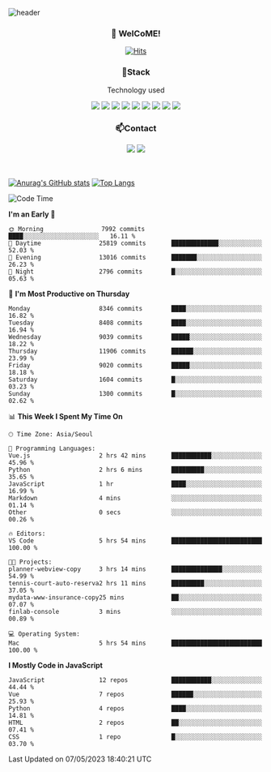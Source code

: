 ![header](https://capsule-render.vercel.app/api?type=waving&color=gradient&height=200&text=Kyungjoon&fontAlign=70&fontAlignY=40&animation=twinkling)

<h3 align="center">👋 WelCoME!</h3>

<div align=center>
  
[![Hits](https://hits.seeyoufarm.com/api/count/incr/badge.svg?url=https%3A%2F%2Fgithub.com%2Fuvula6921&count_bg=%2322BAC9&title_bg=%23827F7F&icon=iconify.svg&icon_color=%2325A27F&title=visits&edge_flat=false)](https://hits.seeyoufarm.com)
  
</div>
<h3 align="center">📌Stack</h3>
<p align="center">Technology used</p>
<div align="center"><img src="https://img.shields.io/badge/HTML5-E34F26?style=flat-square&logo=HTML5&logoColor=white"></img> <img src="https://img.shields.io/badge/CSS3-0A84FF?style=flat-square&logo=CSS3&logoColor=white"></img> <img src="https://img.shields.io/badge/JavaScript-FFCD11?style=flat-square&logo=JavaScript&logoColor=white"></img> <img src="https://img.shields.io/badge/React-00BCF6?style=flat-square&logo=React&logoColor=white"></img> <img src="https://img.shields.io/badge/jQuery-3655FF?style=flat-square&logo=jQuery&logoColor=white"></img> <img src="https://img.shields.io/badge/Ruby-E0115F?style=flat-square&logo=Ruby&logoColor=white"></img> <img src="https://img.shields.io/badge/Python-4B8BBE?style=flat-square&logo=Python&logoColor=white"></img> <img src="https://img.shields.io/badge/Vue-4FC08D?style=flat-square&logo=Vue.js&logoColor=white"></img> <img src="https://img.shields.io/badge/Nuxt-00DC82?style=flat-square&logo=Nuxt.js&logoColor=white"></img></div>

<h3 align="center">📫Contact</h3>
<div align="center"><a href="https://velog.io/@uvula6921/"><img src="https://img.shields.io/badge/Blog-20c997?style=flat-square&logo=V&logoColor=white"/></a> <a href="pkj6921@gmail.com"><img src="https://img.shields.io/badge/Gmail-EA4335?style=flat-square&logo=Gmail&logoColor=white"/></a></div>
<br>
<br>

[![Anurag's GitHub stats](https://github-readme-stats.vercel.app/api?username=uvula6921&hide=stars,issues&show_icons=true&count_private=true&theme=tokyonight)](https://github.com/anuraghazra/github-readme-stats)
[![Top Langs](https://github-readme-stats.vercel.app/api/top-langs/?username=uvula6921&hide=css,jupyter%20notebook,html&exclude_repo=uvula6921,uvula6921.github.io&layout=compact&langs_count=8)](https://github.com/anuraghazra/github-readme-stats)

<!--START_SECTION:waka-->
![Code Time](http://img.shields.io/badge/Code%20Time-1%2C561%20hrs%2020%20mins-blue)

**I'm an Early 🐤** 

```text
🌞 Morning                7992 commits        ████░░░░░░░░░░░░░░░░░░░░░   16.11 % 
🌆 Daytime                25819 commits       █████████████░░░░░░░░░░░░   52.03 % 
🌃 Evening                13016 commits       ███████░░░░░░░░░░░░░░░░░░   26.23 % 
🌙 Night                  2796 commits        █░░░░░░░░░░░░░░░░░░░░░░░░   05.63 % 
```
📅 **I'm Most Productive on Thursday** 

```text
Monday                   8346 commits        ████░░░░░░░░░░░░░░░░░░░░░   16.82 % 
Tuesday                  8408 commits        ████░░░░░░░░░░░░░░░░░░░░░   16.94 % 
Wednesday                9039 commits        █████░░░░░░░░░░░░░░░░░░░░   18.22 % 
Thursday                 11906 commits       ██████░░░░░░░░░░░░░░░░░░░   23.99 % 
Friday                   9020 commits        █████░░░░░░░░░░░░░░░░░░░░   18.18 % 
Saturday                 1604 commits        █░░░░░░░░░░░░░░░░░░░░░░░░   03.23 % 
Sunday                   1300 commits        █░░░░░░░░░░░░░░░░░░░░░░░░   02.62 % 
```


📊 **This Week I Spent My Time On** 

```text
🕑︎ Time Zone: Asia/Seoul

💬 Programming Languages: 
Vue.js                   2 hrs 42 mins       ███████████░░░░░░░░░░░░░░   45.96 % 
Python                   2 hrs 6 mins        █████████░░░░░░░░░░░░░░░░   35.65 % 
JavaScript               1 hr                ████░░░░░░░░░░░░░░░░░░░░░   16.99 % 
Markdown                 4 mins              ░░░░░░░░░░░░░░░░░░░░░░░░░   01.14 % 
Other                    0 secs              ░░░░░░░░░░░░░░░░░░░░░░░░░   00.26 % 

🔥 Editors: 
VS Code                  5 hrs 54 mins       █████████████████████████   100.00 % 

🐱‍💻 Projects: 
planner-webview-copy     3 hrs 14 mins       ██████████████░░░░░░░░░░░   54.99 % 
tennis-court-auto-reserva2 hrs 11 mins       █████████░░░░░░░░░░░░░░░░   37.05 % 
mydata-www-insurance-copy25 mins             ██░░░░░░░░░░░░░░░░░░░░░░░   07.07 % 
finlab-console           3 mins              ░░░░░░░░░░░░░░░░░░░░░░░░░   00.89 % 

💻 Operating System: 
Mac                      5 hrs 54 mins       █████████████████████████   100.00 % 
```

**I Mostly Code in JavaScript** 

```text
JavaScript               12 repos            ███████████░░░░░░░░░░░░░░   44.44 % 
Vue                      7 repos             ██████░░░░░░░░░░░░░░░░░░░   25.93 % 
Python                   4 repos             ████░░░░░░░░░░░░░░░░░░░░░   14.81 % 
HTML                     2 repos             ██░░░░░░░░░░░░░░░░░░░░░░░   07.41 % 
CSS                      1 repo              █░░░░░░░░░░░░░░░░░░░░░░░░   03.70 % 
```




 Last Updated on 07/05/2023 18:40:21 UTC
<!--END_SECTION:waka-->
